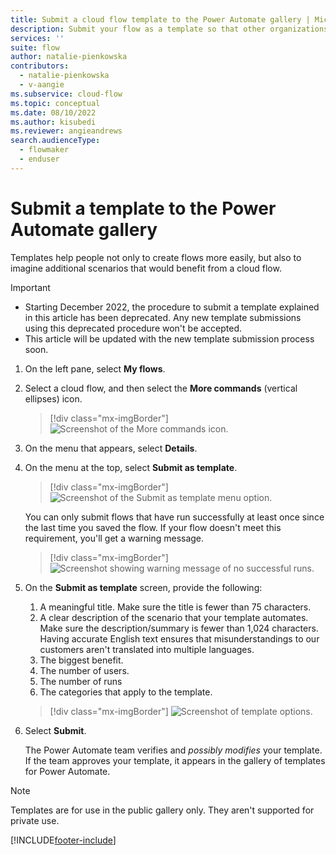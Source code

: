 ```yaml
---
title: Submit a cloud flow template to the Power Automate gallery | Microsoft Docs
description: Submit your flow as a template so that other organizations can find it in the template gallery and use the flow that you created.
services: ''
suite: flow
author: natalie-pienkowska
contributors:
  - natalie-pienkowska
  - v-aangie
ms.subservice: cloud-flow
ms.topic: conceptual
ms.date: 08/10/2022
ms.author: kisubedi
ms.reviewer: angieandrews
search.audienceType: 
  - flowmaker
  - enduser
---
```


# Submit a template to the Power Automate gallery

Templates help people not only to create flows more easily, but also to imagine additional scenarios that would benefit from a cloud flow.

>[!IMPORTANT]
> - Starting December 2022, the procedure to submit a template explained in this article has been deprecated. Any new template submissions using this deprecated procedure won't be accepted.
> - This article will be updated with the new template submission process soon.

1. On the left pane, select **My flows**.

1. Select a cloud flow, and then select the **More commands** (vertical ellipses) icon.

    >[!div class="mx-imgBorder"]
    >![Screenshot of the More commands icon.](./media/publish-a-template/ellipsis-button.png "More commands icon")

1. On the menu that appears, select **Details**.

1. On the menu at the top, select **Submit as template**.

    >[!div class="mx-imgBorder"]
    >![Screenshot of the Submit as template menu option.](./media/publish-a-template/context-menu.png "Submit as template menu option")

   You can only submit flows that have run successfully at least once since the last time you saved the flow. If your flow doesn't meet this requirement, you'll get a warning message.

    >[!div class="mx-imgBorder"]
    >![Screenshot showing warning message of no successful runs.](./media/publish-a-template/need-successful-run-warning.png "Warning message of no successful runs")

1. On the **Submit as template** screen, provide the following:
    1. A meaningful title. Make sure the title is fewer than 75 characters.
    1. A clear description of the scenario that your template automates. Make sure the description/summary is fewer than 1,024 characters. Having accurate English text ensures that misunderstandings to our customers aren't translated into multiple languages.
    1. The biggest benefit.
    1. The number of users.
    1. The number of runs
    1. The categories that apply to the template.

    >[!div class="mx-imgBorder"]
    >![Screenshot of template options.](./media/publish-a-template/template-options.png "Template options")

1. Select **Submit**.

     The Power Automate team verifies and *possibly modifies* your template. If the team approves your template, it appears in the gallery of templates for Power Automate.

>[!NOTE]
>Templates are for use in the public gallery only. They aren't supported for private use.

[!INCLUDE[footer-include](includes/footer-banner.md)]
